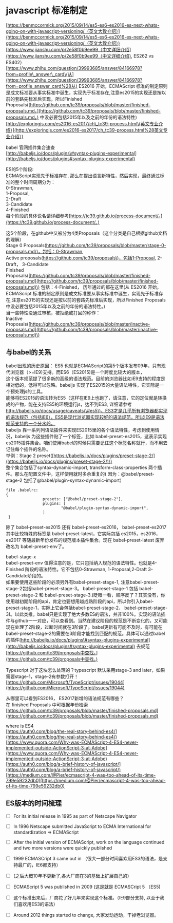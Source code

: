 # javascript 标准制定

[https://benmccormick.org/2015/09/14/es5-es6-es2016-es-next-whats-going-on-with-javascript-versioning/（英文大致介绍）](https://benmccormick.org/2015/09/14/es5-es6-es2016-es-next-whats-going-on-with-javascript-versioning/（英文大致介绍）)  
[https://www.jianshu.com/p/2e58f0b9ee99（中文详细介绍](https://www.jianshu.com/p/2e58f0b9ee99（中文详细介绍), ES262 vs ES402）  
[https://www.zhihu.com/question/39993685/answer/84166978?from=profile\_answer\_card\(从](https://www.zhihu.com/question/39993685/answer/84166978?from=profile_answer_card%28从) ES2016 开始，ECMAScript 标准的制定原则是成文标准要从事实标准中诞生，实现先于标准存在,注意es2015的实现还是按以前的套路先标准后实现，所以Finished Proposals\([https://github.com/tc39/proposals/blob/master/finished-proposals.md，](https://github.com/tc39/proposals/blob/master/finished-proposals.md，) 中没必要包括2015年以及之前的年份的语法特性\)  
[http://exploringjs.com/es2016-es2017/ch\_tc39-process.html\(英文专业介绍）](http://exploringjs.com/es2016-es2017/ch_tc39-process.html%28英文专业介绍）)

babel 官网插件集合速查  
[http://babeljs.io/docs/plugins\#syntax-plugins-experimental](http://babeljs.io/docs/plugins#syntax-plugins-experimental)

ES的5个阶段:  
ECMAScript实现先于标准存在, 那么在提出语言新特性，然后实现，最终通过标准的整个时间周期分为：  
0-Strawman,  
1-Proposal,  
2-Draft  
3-Candidate  
4-Finished  
每个阶段的具体说名请详细参考[https://tc39.github.io/process-document/。](https://tc39.github.io/process-document/。)

这5个阶段，在github中又被分为4类Proposals（这个分类是自己根据github文档的理解）  
Stage 0 Proposals\([https://github.com/tc39/proposals/blob/master/stage-0-proposals.md\)，包括：0-Strawman](https://github.com/tc39/proposals/blob/master/stage-0-proposals.md%29，包括：0-Strawman),  
Active proposals\([https://github.com/tc39/proposals\)，包括1-Proposal](https://github.com/tc39/proposals%29，包括1-Proposal), 2-Draft， 3-Candidate  
Finished Proposals\([https://github.com/tc39/proposals/blob/master/finished-proposals.md](https://github.com/tc39/proposals/blob/master/finished-proposals.md)\) 包括：4-Finished， 历年通过的都在这里\(从 ES2016 开始，ECMAScript 标准的制定原则是成文标准要从事实标准中诞生，实现先于标准存在,注意es2015的实现还是按以前的套路先标准后实现，所以Finished Proposals 中没必要包括2015年以及之前的年份的语法特性。\)  
当一些特性没通过审核，被拒绝或打回的称作：  
Inactive Proposals\([https://github.com/tc39/proposals/blob/master/inactive-proposals.md](https://github.com/tc39/proposals/blob/master/inactive-proposals.md)\)



## 与babel的关系 

babel出现的历史原因： ES5 也就是ECMAScript的第5个版本发布09年，只有现代浏览器（&gt;=IE9\)支持。而ES6（ES2015\)是一个跨度比较大的版本，  
这个版本规范提了很多新的高级的语法规范。目前的浏览器比如iE9支持的程度是相对低的，低得可以忽略。babeljs 实现了ES2015的大量语法特性，它实际是一个预处理js的工具。  
能够将ES2015的语法转为ES5（这样在IE9上也跑了，请注意，它的定位就是转换成的产物，能在支持ES5的环境运行js，达不到ES3,  详细请参考[http://babeljs.io/docs/usage/caveats/\#es5\)。ES3才是几乎所有浏览器都实现的语法规范（包括iE6），ES5是现代浏览器实现较好的语法规范，所以IE9是语法规范支持的一个分水岭。](http://babeljs.io/docs/usage/caveats/#es5%29。ES3才是几乎所有浏览器都实现的语法规范（包括iE6），ES5是现代浏览器实现较好的语法规范，所以IE9是语法规范支持的一个分水岭。)  
babeljs 靠一系列列语法插件来实现ES2015里的各个语法特性，考虑到使用情况，babeljs 为这些插件贴了一个标签，比如 babel-preset-es2015，这表示实现es2015插件集合。咱们使用babel的时候只需要记住这个标签名称就行，而不用去记住每个插件的名称。  
举例：Stage 2 preset\([https://babeljs.io/docs/plugins/preset-stage-2/](https://babeljs.io/docs/plugins/preset-stage-2/)\)  
整个集合包括了syntax-dynamic-import, transform-class-properties 两个插件。那么在配置文件中，这样使用就时多余重复的\( 因为：@babel/preset-stage-2 包括了@babel/plugin-syntax-dynamic-import）

```
file .babelrc:
{
                presets: ["@babel/preset-stage-2"],
                plugins: [
                        "@babel/plugin-syntax-dynamic-import",
                ]
 }
```

除了 babel-preset-es2015 还有  babel-preset-es2016，  babel-preset-es2017 其中比较特殊的标签是 babel-preset-latest，它实际包括 es2015，es2016，es2017 等随最新年份发布的规范版本插件集合。现在 babel-preset-latest 废弃改名为 babel-preset-env了。

babel-stage-x  
babel-preset-env 值得注意的是，它只包括纳入规范的语法特性。也就是4-Finished 阶段的语法特性。它不包括0-Strawman, 1-Proposal,2-Draft 3-Candidate阶段的。  
如果要使用这些阶段的必须另外有babel-preset-stage-1, 注意babel-preset-stage-2包括babel-preset-stage-3。   babel-preset-stage-1 包括 babel-preset-stage-2 和 babel-preset-stage-3.\(眨眼一看，顺序反了？其实没有，你使用越初期阶段的api，肯定也要想用越成熟阶段的api，所以你引入babel-preset-stage-1，实际上它会包括babel-preset-stage-2， babel-preset-stage-3\)。以此类推。babel只是实现了绝大多数ES的语法，并非100%。实现的语法插件与github一一对应，可以查看到。当然在建议阶段的规范是不断变化的，又可能现在处理了2阶段，过断时间就在3阶段了。babel更新有可能不及时，有可能在babel-preset-stage-2的需要在3阶段才能找到匹配的规范。具体可以通过babel的插件[http://babeljs.io/docs/plugins\#syntax-plugins-experimental](http://babeljs.io/docs/plugins#syntax-plugins-experimental)  去规范[https://github.com/tc39/proposals中查找。](https://github.com/tc39/proposals中查找。)

Typescript 对于这块怎么处理的？typescript 默认采用stage-3 and later，如果需要stage-1，stage-2有参数打开！  
[https://github.com/Microsoft/TypeScript/issues/19044](https://github.com/Microsoft/TypeScript/issues/19044)

从哪里可以看到ES2016， ES2017新增的语法规范有哪些？  
在 finished Proposals 中可根据年份检索  [https://github.com/tc39/proposals/blob/master/finished-proposals.md](https://github.com/tc39/proposals/blob/master/finished-proposals.md)

where is ES4  
[https://auth0.com/blog/the-real-story-behind-es4/](https://auth0.com/blog/the-real-story-behind-es4/)  
[https://www.quora.com/Why-was-ECMAScript-4-ES4-never-implemented-outside-ActionScript-3-at-Adobe](https://www.quora.com/Why-was-ECMAScript-4-ES4-never-implemented-outside-ActionScript-3-at-Adobe)  
[https://auth0.com/blog/a-brief-history-of-javascript/](https://auth0.com/blog/a-brief-history-of-javascript/)  
[https://medium.com/@Pier/ecmascript-4-was-too-ahead-of-its-time-799e59232db0](https://medium.com/@Pier/ecmascript-4-was-too-ahead-of-its-time-799e59232db0)

## **ES版本的时间梳理**

* [ ] For its initial release in 1995 as part of Netscape Navigator
* [ ] In 1996 Netscape submitted JavaScript to ECMA International for standardization  =&gt; ECMAScript
* [ ] After the initial version of ECMAScript, work on the language continued and two more versions were quickly published
* [ ] 1999 ECMASCript 3 came out in （很大一部分时间喜欢用ES3的语法，是支持最广的，IE6都支持）
* [ ] \(之后大概10年不更新了,各大厂商在3的基础上扩展自己的）
* [ ] ECMAScript 5 was published in 2009 \(这是就是 ECMASCript 5 （ES5\)
* [ ] 这个标准出来后，厂商花了好几年来实现这个标准。（IE9部分支持, 以至于我们喜欢用ES3的语法）
* [ ] Around 2012 things started to change, 大家发动运动，干掉老浏览器。



